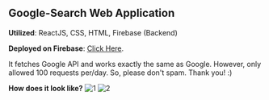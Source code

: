 ## Google-Search Web Application

**Utilized**: ReactJS, CSS, HTML, Firebase (Backend)

**Deployed on Firebase**: [Click Here](https://search-9dff5.web.app/).

It fetches Google API and works exactly the same as Google.
However, only allowed 100 requests per/day. So, please don't spam. Thank you! :)

**How does it look like?**
![1](https://user-images.githubusercontent.com/44326790/128301972-83e68d4b-8021-4e4f-9930-82eed95a1c5b.PNG)
![2](https://user-images.githubusercontent.com/44326790/128301979-43da7968-584d-4a17-b22a-413489e29b8d.PNG)
